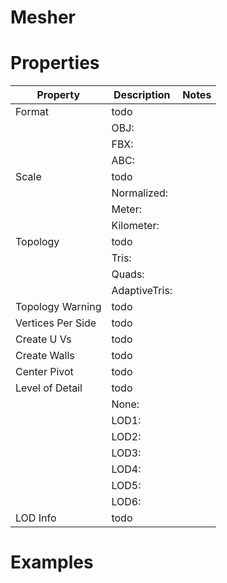 # Mesher


# Properties


| Property | Description | Notes | 
| -------- | ----------- | ----- |
| Format | todo | |
| | OBJ: <desc> | |
| | FBX: <desc> | |
| | ABC: <desc> | |
| Scale | todo | |
| | Normalized: <desc> | |
| | Meter: <desc> | |
| | Kilometer: <desc> | |
| Topology | todo | |
| | Tris: <desc> | |
| | Quads: <desc> | |
| | AdaptiveTris: <desc> | |
| Topology Warning | todo | |
| Vertices Per Side | todo | |
| Create U Vs | todo | |
| Create Walls | todo | |
| Center Pivot | todo | |
| Level of Detail | todo | |
| | None: <desc> | |
| | LOD1: <desc> | |
| | LOD2: <desc> | |
| | LOD3: <desc> | |
| | LOD4: <desc> | |
| | LOD5: <desc> | |
| | LOD6: <desc> | |
| LOD Info | todo | |




# Examples
